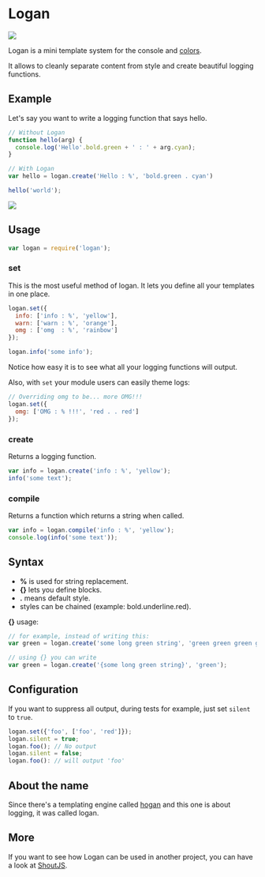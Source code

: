 # Logan

![](http://i.imgur.com/xg4wt5j.png)

Logan is a mini template system for the console and [colors](https://github.com/Marak/colors.js). 

It allows to cleanly separate content from style and create beautiful logging functions.

## Example

Let's say you want to write a logging function that says hello.

```javascript
// Without Logan
function hello(arg) {
  console.log('Hello'.bold.green + ' : ' + arg.cyan);
}

// With Logan
var hello = logan.create('Hello : %', 'bold.green . cyan')

hello('world');
```

![](http://i.imgur.com/4I6nDTp.png)

## Usage

```javascript
var logan = require('logan');
```

### set

This is the most useful method of logan. It lets you define all your templates in one place.

```javascript
logan.set({
  info: ['info : %', 'yellow'],
  warn: ['warn : %', 'orange'],
  omg : ['omg  : %', 'rainbow']
});

logan.info('some info');
```

Notice how easy it is to see what all your logging functions will output.

Also, with ```set``` your module users can easily theme logs:

```javascript
// Overriding omg to be... more OMG!!!
logan.set({
  omg: ['OMG : % !!!', 'red . . red']
});
```

### create

Returns a logging function.

```javascript
var info = logan.create('info : %', 'yellow');
info('some text');
```

### compile

Returns a function which returns a string when called.

```javascript
var info = logan.compile('info : %', 'yellow');
console.log(info('some text'));
```

## Syntax

* **%** is used for string replacement.
* **{}** lets you define blocks.
* **.** means default style.
* styles can be chained (example: bold.underline.red).

**{}** usage:

```javascript
// for example, instead of writing this:
var green = logan.create('some long green string', 'green green green green');

// using {} you can write
var green = logan.create('{some long green string}', 'green');
```

## Configuration

If you want to suppress all output, during tests for example, just set ```silent``` to ```true```.

```javascript
logan.set({'foo', ['foo', 'red']});
logan.silent = true;
logan.foo(); // No output
logan.silent = false;
logan.foo(): // will output 'foo'
```

## About the name

Since there's a templating engine called [hogan](http://twitter.github.io/hogan.js/) and this one is about logging, it was called logan.

## More

If you want to see how Logan can be used in another project, you can have a look at [ShoutJS](https://github.com/typicode/shoutjs).